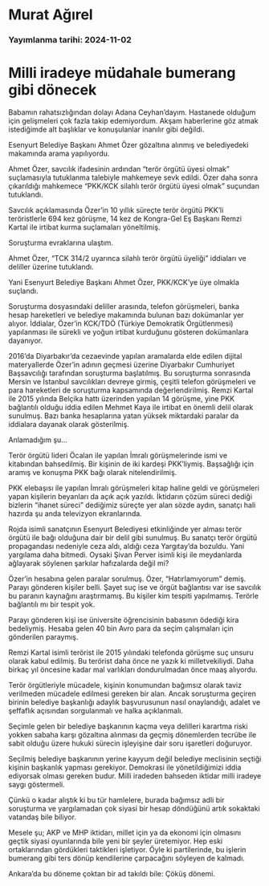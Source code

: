 # Murat Ağırel

### Yayımlanma tarihi: 2024-11-02

# Milli iradeye müdahale bumerang gibi dönecek

Babamın rahatsızlığından dolayı Adana Ceyhan’dayım. Hastanede olduğum için gelişmeleri çok fazla takip edemiyordum. Akşam haberlerine göz atmak istediğimde alt başlıklar ve konuşulanlar inanılır gibi değildi.

Esenyurt Belediye Başkanı Ahmet Özer gözaltına alınmış ve belediyedeki makamında arama yapılıyordu.

Ahmet Özer, savcılık ifadesinin ardından “terör örgütü üyesi olmak” suçlamasıyla tutuklanma talebiyle mahkemeye sevk edildi. Özer daha sonra çıkarıldığı mahkemece “PKK/KCK silahlı terör örgütü üyesi olmak” suçundan tutuklandı.

Savcılık açıklamasında Özer’in 10 yıllık süreçte terör örgütü PKK’li teröristlerle 694 kez görüşme, 14 kez de Kongra-Gel Eş Başkanı Remzi Kartal ile irtibat kurma suçlamaları yöneltilmiş.

Soruşturma evraklarına ulaştım.

Ahmet Özer, “TCK 314/2 uyarınca silahlı terör örgütü üyeliği” iddiaları ve deliller üzerine tutuklandı.

Yani Esenyurt Belediye Başkanı Ahmet Özer, PKK/KCK’ye üye olmakla suçlandı.

Soruşturma dosyasındaki deliller arasında, telefon görüşmeleri, banka hesap hareketleri ve belediye makamında bulunan bazı dokümanlar yer alıyor. İddialar, Özer’in KCK/TDÖ (Türkiye Demokratik Örgütlenmesi) yapılanması ile sürekli ve yoğun irtibat kurduğunu gösteren dokümanlara dayanıyor.

2016’da Diyarbakır’da cezaevinde yapılan aramalarda elde edilen dijital materyallerde Özer’in adının geçmesi üzerine Diyarbakır Cumhuriyet Başsavcılığı tarafından soruşturma başlatılmış. Bu soruşturma sonrasında Mersin ve İstanbul savcılıkları devreye girmiş, çeşitli telefon görüşmeleri ve para hareketleri de soruşturma kapsamında değerlendirilmiş. Remzi Kartal ile 2015 yılında Belçika hattı üzerinden yapılan 14 görüşme, yine PKK bağlantılı olduğu iddia edilen Mehmet Kaya ile irtibat en önemli delil olarak sunulmuş. Bazı banka hesaplarına yatan yüksek miktardaki paralar da iddialara dayanak olarak gösterilmiş.

Anlamadığım şu...

Terör örgütü lideri Öcalan ile yapılan İmralı görüşmelerinde ismi ve kitabından bahsedilmiş. Bir kişinin de iki kardeşi PKK’liymiş. Başsağlığı için aramış ve konuşma PKK bağı olarak nitelendirilmiş.

PKK elebaşısı ile yapılan İmralı görüşmeleri kitap haline geldi ve görüşmeleri yapan kişilerin beyanları da açık açık yazıldı. İktidarın çözüm süreci dediği bizlerin “ihanet süreci” dediğimiz süreçte yer alan sözde aydın, sanatçı hali hazırda şu anda televizyon ekranlarında.

Rojda isimli sanatçının Esenyurt Belediyesi etkinliğinde yer alması terör örgütü ile bağı olduğuna dair bir delil gibi sunulmuş. Bu sanatçı terör örgütü propagandası nedeniyle ceza aldı, aldığı ceza Yargıtay’da bozuldu. Yani yargılama daha bitmedi. Oysaki Şivan Perver isimli kişi ile meydanlarda ağlayarak söylenen şarkılar hafızalarda değil mi?

Özer’in hesabına gelen paralar sorulmuş. Özer, “Hatırlamıyorum” demiş. Parayı gönderen kişiler belli. Şayet suç ise ve örgüt bağlantısı var ise savcılık bu paranın kaynağını araştırmamış. Bu kişiler kim tespiti yapılmamış. Terörle bağlantılı mı bir tespit yok.

Parayı gönderen kişi ise üniversite öğrencisinin babasının ödediği kira bedeliymiş. Hesaba gelen 40 bin Avro para da seçim çalışmaları için gönderilen paraymış.

Remzi Kartal isimli terörist ile 2015 yılındaki telefonda görüşme suç unsuru olarak kabul edilmiş. Bu terörist daha önce ne yazık ki milletvekiliydi. Daha birkaç yıl öncesine kadar mal varlıkları dondurulmadan önce maaş alıyordu.

Terör örgütleriyle mücadele, kişinin konumundan bağımsız olarak taviz verilmeden mücadele edilmesi gereken bir alan. Ancak soruşturma geçiren birinin belediye başkanlığı adaylık başvurusunun nasıl onaylandığı, adalet ve şeffaflık açısından sorgulanmalı ve halka açıklanmalı.

Seçimle gelen bir belediye başkanının kaçma veya delilleri karartma riski yokken sabaha karşı gözaltına alınması da geçmiş dönemlerden tecrübe ile sabit olduğu üzere hukuki sürecin işleyişine dair soru işaretleri doğuruyor.

Seçilmiş belediye başkanının yerine kayyum değil belediye meclisinin seçtiği kişinin başkanlık yapması gerekiyor. Demokrasi ile yönetildiğimizi iddia ediyorsak olması gereken budur. Milli iradeden bahseden iktidar milli iradeye saygı göstermeli.

Çünkü o kadar alıştık ki bu tür hamlelere, burada bağımsız adli bir soruşturma ve yargılamadan çok siyasi bir hesap döndüğünü artık sokaktaki vatandaş bile biliyor.

Mesele şu; AKP ve MHP iktidarı, millet için ya da ekonomi için olmasını geçtik siyasi oyunlarında bile yeni bir şeyler üretemiyor. Hep eski ortaklarından gördükleri taktikleri işletiyor. Öyle ki partilerinde, bu işlerin bumerang gibi ters dönüp kendilerine çarpacağını söyleyen de kalmadı.

Ankara’da bu döneme çoktan bir ad takıldı bile: Çöküş dönemi.

